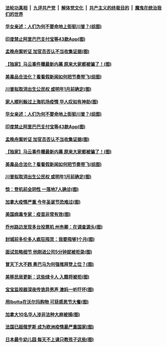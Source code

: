 ####  [法轮功真相](../../../../basic/blob/master/README.md?t=11251703) &nbsp;|&nbsp; [九评共产党](../../../../9ping.md/blob/master/README.md?t=11251703) &nbsp;|&nbsp; [解体党文化](../../../../jtdwh.md/blob/master/README.md?t=11251703)  &nbsp;|&nbsp; [共产主义的终极目的](../../../../gczydzjmd.md/blob/master/README.md?t=11251703) &nbsp;|&nbsp; [魔鬼在统治我们的世界](../../../../mgztzwmdsj.md/blob/master/README.md?t=11251703) 

#### [华女亲述：人们为何不要命地上街挺川普？(组图)](../pages/p3/953686.md?t=11251703) 

#### [印度禁止阿里巴巴支付宝等43款App(图)](../pages/p3/953682.md?t=11251703) 

#### [孟晚舟案听证 加官员否认不当收集证据(图)](../pages/p3/953679.md?t=11251703) 

#### [【独家】马云事件曝最新内幕 原来大家都被骗了！(图)](../pages/p3/953558.md?t=11251703) 

#### [美毒品合法化？看看假新闻如何把节奏带飞(组图)](../pages/p3/953656.md?t=11251703) 

#### [川普拟取消出生公民权 或明年1月前确定(图)](../pages/p3/953645.md?t=11251703) 

#### [家人顺利躲过上海机场疫情 华人叹如有神助(图)](../pages/p3/953710.md?t=11251703) 

#### [华女亲述：人们为何不要命地上街挺川普？(组图)](../pages/p3/953686.md?t=11251703) 

#### [印度禁止阿里巴巴支付宝等43款App(图)](../pages/p3/953682.md?t=11251703) 

#### [孟晚舟案听证 加官员否认不当收集证据(图)](../pages/p3/953679.md?t=11251703) 

#### [【独家】马云事件曝最新内幕 原来大家都被骗了！(图)](../pages/p3/953558.md?t=11251703) 

#### [美毒品合法化？看看假新闻如何把节奏带飞(组图)](../pages/p3/953656.md?t=11251703) 

#### [川普拟取消出生公民权 或明年1月前确定(图)](../pages/p3/953645.md?t=11251703) 

#### [惊：登机前全阴性 一落地7人确诊(图)](../pages/p3/953639.md?t=11251703) 

#### [加拿大疫情严重 今年圣诞节恐难过(图)](../pages/p3/953563.md?t=11251703) 

#### [美国病毒专家：疫苗非常有效(图)](../pages/p3/953552.md?t=11251703) 

#### [乔州路边发现多台投票机 州务卿：在调查源头(图)](../pages/p3/953548.md?t=11251703) 

#### [封城前多伦多人疯狂囤货：我要囤够1个月(图)](../pages/p3/953536.md?t=11251703) 

#### [面试忽略细节 他刚进公司5分钟就被拒录(图)](../pages/p3/953507.md?t=11251703) 

#### [冒天下大不韪 奥巴马为何强推拜登上位？(图)](../pages/p3/953505.md?t=11251703) 

#### [美移民局更新：这些绿卡人 入籍将被拒(图)](../pages/p3/953434.md?t=11251703) 

#### [宝宝监视器深夜传诡异男声 澳妈一听吓坏(图)](../pages/p3/953418.md?t=11251703) 

#### [用Ibotta在沃尔玛购物 可获感恩节大餐(图)](../pages/p3/953411.md?t=11251703) 

#### [加拿大10名华人涉非法种大麻被捕(图)](../pages/p3/953401.md?t=11251703) 

#### [法国已超俄罗斯 成为欧洲疫情最严重国家(图)](../pages/p3/953394.md?t=11251703) 

#### [日本最牛幼儿园 每天不上课只教孩子这些(图)](../pages/p3/952890.md?t=11251703) 

